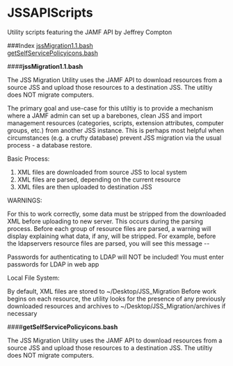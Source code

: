 JSSAPIScripts
==================

Utility scripts featuring the JAMF API by Jeffrey Compton

###Index
[jssMigration1.1.bash](#jssmigrationutility)  
[getSelfServicePolicyicons.bash](#getselfservicepolicyicons)  

####**jssMigration1.1.bash**<br>

The JSS Migration Utility uses the JAMF API to download resources from a source JSS and 
upload those resources to a destination JSS.  The utiltiy does NOT migrate computers.  

The primary goal and use-case for this utiltiy is to provide a mechanism where a JAMF 
admin can set up a barebones, clean JSS and import management resources (categories, 
scripts, extension attributes, computer groups, etc.) from another JSS instance.  This is 
perhaps most helpful when circumstances (e.g. a crufty database) prevent JSS migration via
the usual process - a database restore.

Basic Process:

1. XML files are downloaded from source JSS to local system 
2. XML files are parsed, depending on the current resource 
3. XML files are then uploaded to destination JSS

WARNINGS:

For this to work correctly, some data must be stripped from the downloaded XML before
uploading to new server.  This occurs during the parsing process.  Before each group of 
resource files are parsed, a warning will display explaining what data, if any, will be 
stripped.  For example, before the ldapservers resource files are parsed, you will see
this message -- 

Passwords for authenticating to LDAP will NOT be included!
You must enter passwords for LDAP in web app

Local File System:

By default, XML files are stored to ~/Desktop/JSS_Migration  Before work begins on each
resource, the utility looks for the presence of any previously downloaded resources and
archives to ~/Desktop/JSS_Migration/archives if necessary

####**getSelfServicePolicyicons.bash**<br>

The JSS Migration Utility uses the JAMF API to download resources from a source JSS and 
upload those resources to a destination JSS.  The utiltiy does NOT migrate computers.  